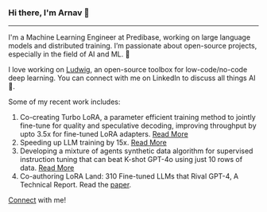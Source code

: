 ### Hi there, I'm Arnav 👋
---- 

I'm a Machine Learning Engineer at Predibase, working on large language models and distributed training. I’m passionate about open-source projects, especially in the field of AI and ML. 🚀

I love working on [Ludwig](https://github.com/ludwig-ai/ludwig.git), an open-source toolbox for low-code/no-code deep learning. You can connect with me on LinkedIn to discuss all things AI 🤖.

Some of my recent work includes:

1. Co-creating Turbo LoRA, a parameter efficient training method to jointly fine-tune for quality and speculative decoding, improving throughput by upto 3.5x for fine-tuned LoRA adapters. [Read More](https://predibase.com/blog/turbo-lora)
2. Speeding up LLM training by 15x. [Read More](https://predibase.com/blog/how-we-accelerated-fine-tuning-by-15x-in-less-than-15-days)
3. Developing a mixture of agents synthetic data algorithm for supervised instruction tuning that can beat K-shot GPT-4o using just 10 rows of data. [Read More](https://predibase.com/blog/how-to-generate-synthetic-data-and-fine-tune-a-slm-that-beats-gpt-4o)
4. Co-authoring LoRA Land: 310 Fine-tuned LLMs that Rival GPT-4, A Technical Report. Read the [paper](https://arxiv.org/abs/2405.00732).

[Connect](https://www.linkedin.com/in/arnavgrg) with me!
